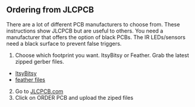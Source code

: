 ## Ordering from JLCPCB

There are a lot of different PCB manufacturers to choose from. These instructions show JLCPCB but are useful to others. You need a manufacturer that offers the option of black PCBs. The IR LEDs/sensors need a black surface to prevent false triggers.

1. Choose which footprint you want. ItsyBitsy or Feather. Grab the latest zipped gerber files.
- [ItsyBitsy](https://github.com/hydronics2/2019-easy-bee-counter/blob/master/eagle/itsyBitsy/easy_bee_itsyBitsy.zip)
- [feather files](https://github.com/hydronics2/2019-easy-bee-counter/blob/master/eagle/feather/easy_bee_feather_route_2019-12-22.zip)
2. Go to [JLCPCB.com](https://github.com/hydronics2/2019-easy-bee-counter/blob/master/pics/JLCPCB_order.PNG)
3. Click on ORDER PCB and upload the ziped files
